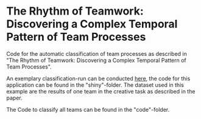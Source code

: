 # The Rhythm of Teamwork: Discovering a Complex Temporal Pattern of Team Processes
Code for the automatic classification of team processes as described in "The Rhythm of Teamwork: Discovering a Complex Temporal Pattern of Team Processes".

An exemplary classification-run can be conducted [here](https://mbrede.shinyapps.io/Rhythm_of_teamwork/), the code for this application can be found in the "shiny"-folder.
The dataset used in this example are the results of one team in the creative task as described in the paper.

The Code to classify all teams can be found in the "code"-folder.
